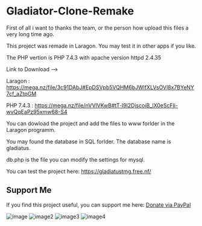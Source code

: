 # Gladiator-Clone-Remake

First of all i want to thanks the team, or the person how upload this files a very long time ago.

This project was remade in Laragon. You may test it in other apps if you like.

The PHP vertion is PHP 7.4.3 with apache version httpd 2.4.35

Link to Download -->

Laragon : https://mega.nz/file/3c91DAbJ#EpDSVpb5VQHM6bJWlfXLVsOVl8x7BYeNY7cf_aZtpGM

PHP 7.4.3 : https://mega.nz/file/nVVlVKwB#tT-l9l2DjscoiB_lX0eScFli-wvQqEaPz95xmw68-S4

You can dowload the project and add the files to www forlder in the Laragon programm.

You may found the database in SQL forlder. The database name is gladiatus.

db.php is the file you can modify the settings for mysql.

You can test the project here: https://gladiatustmg.free.nf/

## Support Me

If you find this project useful, you can support me here: [Donate via PayPal](https://paypal.me/ApostolosMitsakoulis)


![image](https://github.com/user-attachments/assets/4fd52f44-f164-432c-8b0b-65dc2f569bd1)
![image2](https://github.com/user-attachments/assets/3d71778d-14f1-4d4c-9155-468c1a5f7fa0)
![image3](https://github.com/user-attachments/assets/23a67c31-ff4f-4c4f-9460-c330cb1a3ece)
![image4](https://github.com/user-attachments/assets/40c994f7-d1b3-4a7e-b913-49d832e6579c)
